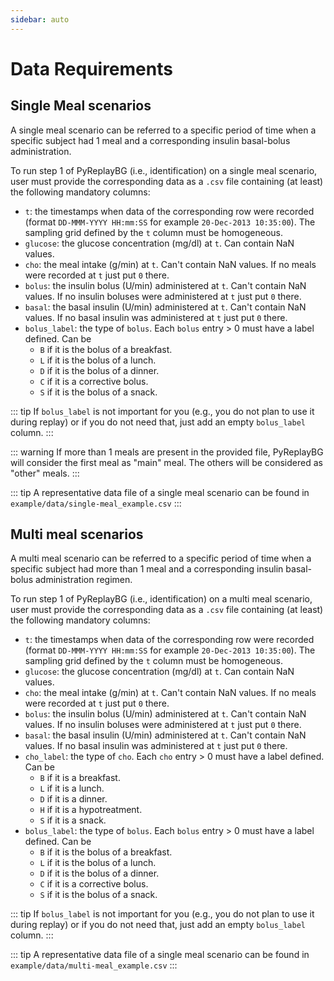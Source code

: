 ```yaml
---
sidebar: auto
---
```

# Data Requirements

## Single Meal scenarios

A single meal scenario can be referred to a specific period of time when a specific subject had 1 meal and a
corresponding insulin basal-bolus administration. 

To run step 1 of PyReplayBG (i.e., identification) on a single meal scenario, user must provide the corresponding data as
a `.csv` file containing (at least) the following mandatory columns:
* `t`: the timestamps when data of the corresponding row were recorded (format 
`DD-MMM-YYYY HH:mm:SS` for example `20-Dec-2013 10:35:00`). The sampling grid defined by the `t` column must be
homogeneous. 
* `glucose`: the glucose concentration (mg/dl) at `t`. Can contain NaN values.
* `cho`: the meal intake (g/min) at `t`. Can't contain NaN values. If no meals were recorded at `t` just put `0` there.
* `bolus`: the insulin bolus (U/min) administered at `t`. Can't contain NaN values. If no insulin boluses were 
administered at `t` just put `0` there.
* `basal`: the basal insulin (U/min) administered at `t`. Can't contain NaN values. If no basal insulin was 
administered at `t` just put `0` there.
* `bolus_label`: the type of `bolus`. Each `bolus` entry > 0 must have a label defined. Can be 
  * `B` if it is the bolus of a breakfast.
  * `L` if it is the bolus of a lunch.
  * `D` if it is the bolus of a dinner.
  * `C` if it is a corrective bolus.
  * `S` if it is the bolus of a snack.

::: tip
If `bolus_label` is not important for you (e.g., you do not plan to use it during replay) or if you do not need that, 
just add an empty `bolus_label` column. 
:::

::: warning
If more than 1 meals are present in the provided file, PyReplayBG will consider the first meal as "main" meal. The others
will be considered as "other" meals.
:::

::: tip
A representative data file of a single meal scenario can be found in `example/data/single-meal_example.csv`
:::

## Multi meal scenarios

A multi meal scenario can be referred to a specific period of time when a specific subject had more than 1 meal and a
corresponding insulin basal-bolus administration regimen. 

To run step 1 of PyReplayBG (i.e., identification) on a multi meal scenario, user must provide the corresponding data as
a `.csv` file containing (at least) the following mandatory columns:
* `t`: the timestamps when data of the corresponding row were recorded (format 
`DD-MMM-YYYY HH:mm:SS` for example `20-Dec-2013 10:35:00`). The sampling grid defined by the `t` column must be
homogeneous. 
* `glucose`: the glucose concentration (mg/dl) at `t`. Can contain NaN values.
* `cho`: the meal intake (g/min) at `t`. Can't contain NaN values. If no meals were recorded at `t` just put `0` there.
* `bolus`: the insulin bolus (U/min) administered at `t`. Can't contain NaN values. If no insulin boluses were 
administered at `t` just put `0` there.
* `basal`: the basal insulin (U/min) administered at `t`. Can't contain NaN values. If no basal insulin was 
administered at `t` just put `0` there.
* `cho_label`: the type of `cho`. Each `cho` entry > 0 must have a label defined. Can be 
  * `B` if it is a breakfast.
  * `L` if it is a lunch.
  * `D` if it is a dinner.
  * `H` if it is a hypotreatment.
  * `S` if it is a snack.
* `bolus_label`: the type of `bolus`. Each `bolus` entry > 0 must have a label defined. Can be 
  * `B` if it is the bolus of a breakfast.
  * `L` if it is the bolus of a lunch.
  * `D` if it is the bolus of a dinner.
  * `C` if it is a corrective bolus.
  * `S` if it is the bolus of a snack.

::: tip
If `bolus_label` is not important for you (e.g., you do not plan to use it during replay) or if you do not need that, 
just add an empty `bolus_label` column. 
:::

::: tip
A representative data file of a single meal scenario can be found in `example/data/multi-meal_example.csv`
:::
